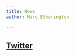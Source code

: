 ```yaml
---
title: News
author: Marc Etherington

---
```

[<h2>Twitter</h2>](https://twitter.com/m_k_etherington)
